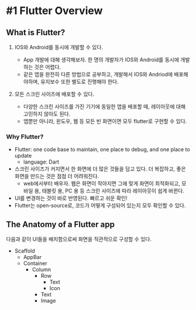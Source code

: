 # #1 Flutter Overview

## What is Flutter?

1. IOS와 Android를 동시에 개발할 수 있다.

    - App 개발에 대해 생각해보자. 한 명의 개발자가 IOS와 Android를 동시에 개발하는 것은 어렵다.
    - 같은 앱을 완전히 다른 방법으로 공부하고, 개발해서 IOS와 Andriod에 배포해야하며, 유지보수 또한 별도로 진행해야 한다.
  
2. 모든 스크린 사이즈에 배포할 수 있다.
    - 다양한 스크린 사이즈를 가진 기기에 동일한 앱을 배포할 때, 레이아웃에 대해 고민하지 않아도 된다.
    - 앱뿐만 아니라, 윈도우, 웹 등 모든 빈 화면이면 모두 flutter로 구현할 수 있다.

### Why Flutter?

- Flutter: one code base to maintain, one place to debug, and one place to update
    + language: Dart
- 스크린 사이즈가 커지면서 한 화면에 더 많은 것들을 담고 있다. 더 복잡하고, 좋은 화면을 만드는 것은 점점 더 어려워진다.
    + web에서부터 배우자. 웹은 화면이 작아지면 그에 맞게 화면이 최적화되고, 모바일 용, 태블릿 용, PC 용 등 스크린 사이즈에 따라 레이아웃이 쉽게 바뀐다.
- UI를 변경하는 것이 바로 반영된다. 빠르고 쉬운 확인!
- Flutter는 open-source로, 코드가 어떻게 구성되어 있는지 모두 확인할 수 있다.

## The Anatomy of a Flutter app

다음과 같이 UI들을 배치함으로써 화면을 직관적으로 구성할 수 있다.

- Scaffold
    - AppBar
    - Container
        - Column
            - Row
                - Text
                - Icon
            - Text
            - Image